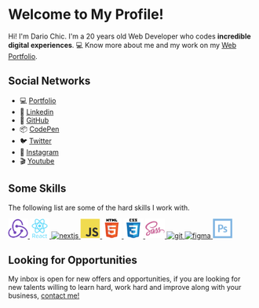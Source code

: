# Welcome to My Profile!

Hi! I'm Dario Chic. I'm a 20 years old Web Developer who codes **incredible digital experiences**. 💻
Know more about me and my work on my [Web Portfolio](http://dariochic.com/).


## Social Networks

 - 💻 [Portfolio](https://www.linkedin.com/in/dario-chic-11a22a228/)
 - 📃 [Linkedin](www.linkedin.com/in/dariochic)
 - 🤖 [GitHub](https://github.com/dario-chic)
 - 📦 [CodePen](https://www.instagram.com/dario_chic/)
 - 🐦 [Twitter](https://twitter.com/dariochic)
 - 📸 [Instagram](https://www.instagram.com/dario_chic/)
-  🎬 [Youtube](https://www.instagram.com/dario_chic/)

## Some Skills
The following list are some of the hard skills I work with.

<p align="left"> <a href="https://redux.js.org" target="_blank" rel="noreferrer"> <img src="https://raw.githubusercontent.com/devicons/devicon/master/icons/redux/redux-original.svg" alt="redux" width="40" height="40"/> </a> <a href="https://reactjs.org/" target="_blank" rel="noreferrer"> <img src="https://raw.githubusercontent.com/devicons/devicon/master/icons/react/react-original-wordmark.svg" alt="react" width="40" height="40" /> </a> <a href="https://nextjs.org/" target="_blank" rel="noreferrer"> <img src="https://cdn.worldvectorlogo.com/logos/nextjs-2.svg" alt="nextjs" width="40" height="40" /> </a> <a href="https://developer.mozilla.org/en-US/docs/Web/JavaScript" target="_blank" rel="noreferrer" > <img src="https://raw.githubusercontent.com/devicons/devicon/master/icons/javascript/javascript-original.svg" alt="javascript" width="40" height="40" /> </a> <a href="https://www.w3.org/html/" target="_blank" rel="noreferrer"> <img src="https://raw.githubusercontent.com/devicons/devicon/master/icons/html5/html5-original-wordmark.svg" alt="html5" width="40" height="40" /> </a> <a href="https://www.w3schools.com/css/" target="_blank" rel="noreferrer"> <img src="https://raw.githubusercontent.com/devicons/devicon/master/icons/css3/css3-original-wordmark.svg" alt="css3" width="40" height="40" /> </a><a href="https://sass-lang.com" target="_blank" rel="noreferrer"> <img src="https://raw.githubusercontent.com/devicons/devicon/master/icons/sass/sass-original.svg" alt="sass" width="40" height="40" /> </a> <a href="https://git-scm.com/" target="_blank" rel="noreferrer"> <img src="https://www.vectorlogo.zone/logos/git-scm/git-scm-icon.svg" alt="git" width="40" height="40" /> </a> <a href="https://www.figma.com/" target="_blank" rel="noreferrer"> <img src="https://www.vectorlogo.zone/logos/figma/figma-icon.svg" alt="figma" width="40" height="40" /> </a><a href="https://www.photoshop.com/en" target="_blank" rel="noreferrer"> <img src="https://raw.githubusercontent.com/devicons/devicon/master/icons/photoshop/photoshop-line.svg" alt="photoshop" width="40" height="40" /> </a></p>

## Looking for Opportunities
My inbox is open for new offers and opportunities, if you are looking for new talents willing to learn hard, work hard and improve along with your business, <a href="mailto:dariochic@gmail.com">contact me!</a>
